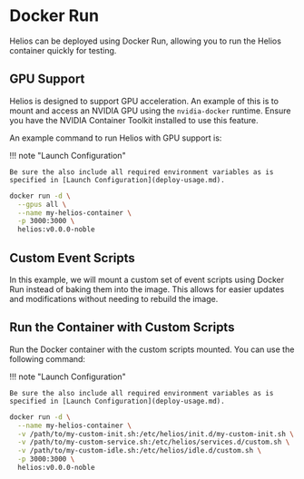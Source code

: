 # Docker Run

Helios can be deployed using Docker Run, allowing you to run the Helios container quickly for testing.

## GPU Support

Helios is designed to support GPU acceleration. An example of this is to mount and access an NVIDIA GPU using the `nvidia-docker` runtime. 
Ensure you have the NVIDIA Container Toolkit installed to use this feature.

An example command to run Helios with GPU support is:

!!! note "Launch Configuration"

    Be sure the also include all required environment variables as is specified in [Launch Configuration](deploy-usage.md).

```bash
docker run -d \
  --gpus all \
  --name my-helios-container \
  -p 3000:3000 \
  helios:v0.0.0-noble
```

## Custom Event Scripts

In this example, we will mount a custom set of event scripts using Docker Run instead of baking them into the image. This allows for easier updates and modifications without needing to rebuild the image.

## Run the Container with Custom Scripts

Run the Docker container with the custom scripts mounted. You can use the following command:

!!! note "Launch Configuration"

    Be sure the also include all required environment variables as is specified in [Launch Configuration](deploy-usage.md).

```bash
docker run -d \
  --name my-helios-container \
  -v /path/to/my-custom-init.sh:/etc/helios/init.d/my-custom-init.sh \
  -v /path/to/my-custom-service.sh:/etc/helios/services.d/custom.sh \
  -v /path/to/my-custom-idle.sh:/etc/helios/idle.d/custom.sh \
  -p 3000:3000 \
  helios:v0.0.0-noble
```
